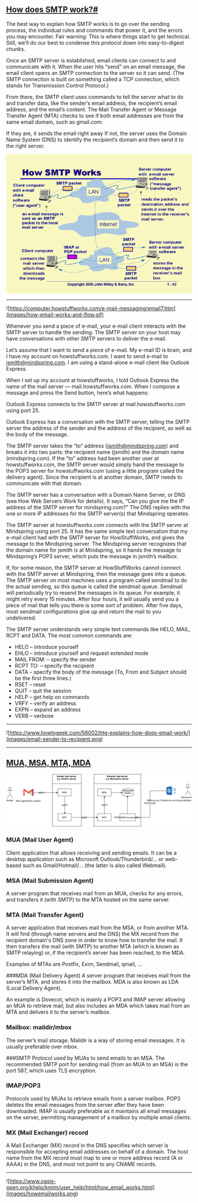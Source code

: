 ## [How does SMTP work?#](https://postmarkapp.com/guides/everything-you-need-to-know-about-smtp#how-does-smtp-work)

The best way to explain how SMTP works is to go over the sending process, the individual rules and commands that power it, and the errors you may encounter. Fair warning: This is where things start to get technical. Still, we’ll do our best to condense this protocol down into easy-to-digest chunks.

Once an SMTP server is established, email clients can connect to and communicate with it. When the user hits “send” on an email message, the email client opens an SMTP connection to the server so it can send. (The SMTP connection is built on something called a TCP connection, which stands for Transmission Control Protocol.)

From there, the SMTP client uses commands to tell the server what to do and transfer data, like the sender’s email address, the recipient’s email address, and the email’s content. The Mail Transfer Agent or Message Transfer Agent (MTA) checks to see if both email addresses are from the same email domain, such as gmail.com:

If they are, it sends the email right away
If not, the server uses the Domain Name System (DNS) to identify the recipient’s domain and then send it to the right server.

![](images/how-smtp-works.gif)

----

![https://computer.howstuffworks.com/e-mail-messaging/email7.htm](images/how-email-works-and-flow.gif)

Whenever you send a piece of e-mail, your e-mail client interacts with the SMTP server to handle the sending. The SMTP server on your host may have conversations with other SMTP servers to deliver the e-mail.

Let’s assume that I want to send a piece of e-mail. My e-mail ID is brain, and I have my account on howstuffworks.com. I want to send e-mail to jsmith@mindspring.com. I am using a stand-alone e-mail client like Outlook Express.

When I set up my account at howstuffworks, I told Outlook Express the name of the mail server — mail.howstuffworks.com. When I compose a message and press the Send button, here’s what happens:

Outlook Express connects to the SMTP server at mail.howstuffworks.com using port 25.

Outlook Express has a conversation with the SMTP server, telling the SMTP server the address of the sender and the address of the recipient, as well as the body of the message.

The SMTP server takes the “to” address (jsmith@mindspring.com) and breaks it into two parts: the recipient name (jsmith) and the domain name (mindspring.com). If the “to” address had been another user at howstuffworks.com, the SMTP server would simply hand the message to the POP3 server for howstuffworks.com (using a little program called the delivery agent). Since the recipient is at another domain, SMTP needs to communicate with that domain.

The SMTP server has a conversation with a Domain Name Server, or DNS (see How Web Servers Work for details). It says, “Can you give me the IP address of the SMTP server for mindspring.com?” The DNS replies with the one or more IP addresses for the SMTP server(s) that Mindspring operates.

The SMTP server at howstuffworks.com connects with the SMTP server at Mindspring using port 25. It has the same simple text conversation that my e-mail client had with the SMTP server for HowStuffWorks, and gives the message to the Mindspring server. The Mindspring server recognizes that the domain name for jsmith is at Mindspring, so it hands the message to Mindspring’s POP3 server, which puts the message in jsmith’s mailbox.

If, for some reason, the SMTP server at HowStuffWorks cannot connect with the SMTP server at Mindspring, then the message goes into a queue. The SMTP server on most machines uses a program called sendmail to do the actual sending, so this queue is called the sendmail queue. Sendmail will periodically try to resend the messages in its queue. For example, it might retry every 15 minutes. After four hours, it will usually send you a piece of mail that tells you there is some sort of problem. After five days, most sendmail configurations give up and return the mail to you undelivered.

The SMTP server understands very simple text commands like HELO, MAIL, RCPT and DATA. The most common commands are:

- HELO – introduce yourself
- EHLO – introduce yourself and request extended mode
- MAIL FROM: – specify the sender
- RCPT TO: – specify the recipient
- DATA – specify the body of the message (To, From and Subject should be the first three lines.)
- RSET – reset
- QUIT – quit the session
- HELP – get help on commands
- VRFY – verify an address
- EXPN – expand an address
- VERB – verbose

------------------

![https://www.howtogeek.com/56002/htg-explains-how-does-email-work/](images/email-sender-to-recipient.png)

-----------

## [MUA, MSA, MTA, MDA](https://afreshcloud.com/sysadmin/mail-terminology-mta-mua-msa-mda-smtp-dkim-spf-dmarc)
![](images/how-does-email-work-mta-mua-msa-mda-smtp.svg)

### MUA (Mail User Agent)
Client application that allows receiving and sending emails. It can be a desktop application such as Microsoft Outlook/Thunderbird/… or web-based such as Gmail/Hotmail/… (the latter is also called Webmail).

### MSA (Mail Submission Agent)
A server program that receives mail from an MUA, checks for any errors, and transfers it (with SMTP) to the MTA hosted on the same server.

### MTA (Mail Transfer Agent)
A server application that receives mail from the MSA, or from another MTA. It will find (through name servers and the DNS) the MX record from the recipient domain's DNS zone in order to know how to transfer the mail. It then transfers the mail (with SMTP) to another MTA (which is known as SMTP relaying) or, if the recipient’s server has been reached, to the MDA.

Examples of MTAs are Postfix, Exim, Sendmail, qmail, ...

###MDA (Mail Delivery Agent)
A server program that receives mail from the server’s MTA, and stores it into the mailbox. MDA is also known as LDA (Local Delivery Agent).

An example is Dovecot, which is mainly a POP3 and IMAP server allowing an MUA to retrieve mail, but also includes an MDA which takes mail from an MTA and delivers it to the server’s mailbox.

### Mailbox: maildir/mbox
The server’s mail storage. Maildir is a way of storing email messages. It is usually preferable over mbox.

###SMTP
Protocol used by MUAs to send emails to an MSA. The recommended SMTP port for sending mail (from an MUA to an MSA) is the port 587, which uses TLS encryption.

### IMAP/POP3
Protocols used by MUAs to retrieve emails from a server mailbox. POP3 deletes the email messages from the server after they have been downloaded. IMAP is usually preferable as it maintains all email messages on the server, permitting management of a mailbox by multiple email clients.

### MX (Mail Exchanger) record
A Mail Exchanger (MX) record in the DNS specifies which server is responsible for accepting email addresses on behalf of a domain. The host name from the MX record must map to one or more address record (A or AAAA) in the DNS, and must not point to any CNAME records.

-----

![https://www.oasis-open.org/khelp/kmlm/user_help/html/how_email_works.html](images/howemailworks.png)